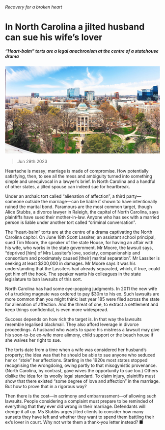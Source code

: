 ###### Recovery for a broken heart

# In North Carolina a jilted husband can sue his wife’s lover 

##### “Heart-balm” torts are a legal anachronism at the centre of a statehouse drama 

![image](images/20230701_USP001.jpg) 

> Jun 29th 2023 

Heartache is messy; marriage is made of compromise. How potentially satisfying, then, to see all the mess and ambiguity turned into something simple and unequivocal in a lawyer’s brief. In North Carolina and a handful of other states, a jilted spouse can indeed sue for heartbreak. 

Under an archaic tort called “alienation of affection”, a third party—someone outside the marriage—can be liable if shown to have intentionally ruined the marital bond. Paramours are the most common target, though Alice Stubbs, a divorce lawyer in Raleigh, the capital of North Carolina, says plaintiffs have sued their mother-in-law. Anyone who has sex with a married person is liable under another tort called “criminal conversation”.

The “heart-balm” torts are at the centre of a drama captivating the North Carolina capitol. On June 18th Scott Lassiter, an assistant school principal, sued Tim Moore, the speaker of the state House, for having an affair with his wife, who works in the state government. Mr Moore, the lawsuit says, “deprived [him] of Mrs Lassiter’s love, society, companionship and consortium and proximately caused [their] marital separation”. Mr Lassiter is seeking at least $200,000 in damages. Mr Moore says it was his understanding that the Lassiters had already separated, which, if true, could get him off the hook. The speaker wants his colleagues in the state legislature to ban lawsuits of this sort.

North Carolina has had some eye-popping judgments. In 2011 the new wife of a trucking magnate was ordered to pay $30m to his ex. Such lawsuits are more common than you might think: last year 185 were filed across the state for alienation of affection. And the threat of one, to extract a settlement and keep things confidential, is even more widespread. 

Success depends on how rich the target is. In that way the lawsuits resemble legalised blackmail. They also afford leverage in divorce proceedings. A husband who wants to spare his mistress a lawsuit may give his soon-to-be ex-wife more alimony, child support or the beach house if she waives her right to sue.

The torts date from a time when a wife was considered her husband’s property; the idea was that he should be able to sue anyone who seduced her or “stole” her affections. Starting in the 1920s most states stopped recognising the wrongdoing, owing partly to that misogynistic provenance. (North Carolina, by contrast, gave wives the opportunity to sue too.) Others dislike the idea for its woolly legal standard. To claim injury, plaintiffs must show that there existed “some degree of love and affection” in the marriage. But how to prove that in a rigorous way?

Then there is the cost—in acrimony and embarrassment—of allowing such lawsuits. People considering a complaint must prepare to be reminded of everything that they ever did wrong in their marriage. Defendants will dredge it all up. Ms Stubbs urges jilted clients to consider how many sunsets they have left and whether they want to spend them battling their ex’s lover in court. Why not write them a thank-you letter instead? ■


